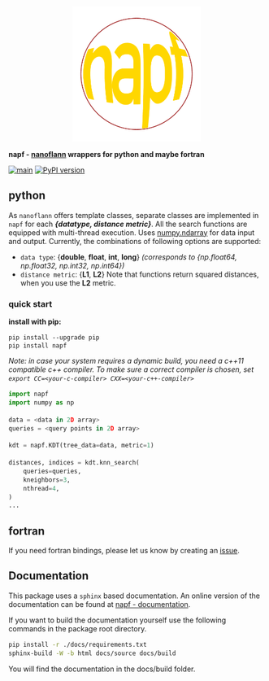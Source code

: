 <p align="center"><img src="https://github.com/tataratat/napf/raw/main/docs/source/_static/napf.png" width="50%" title="nurbs"></p>

**napf - [nanoflann](https://github.com/jlblancoc/nanoflann) wrappers for python and maybe fortran**

[![main](https://github.com/tataratat/napf/actions/workflows/main.yml/badge.svg)](https://github.com/tataratat/napf/actions/workflows/main.yml)
[![PyPI version](https://badge.fury.io/py/napf.svg)](https://badge.fury.io/py/napf)


## python
As `nanoflann` offers template classes, separate classes are implemented in `napf` for each ___{datatype, distance metric}___. All the search functions are equipped with multi-thread execution. Uses [numpy.ndarray](https://numpy.org/doc/stable/reference/generated/numpy.ndarray.html) for data input and output.
Currently, the combinations of following options are supported:
- `data type`: {__double__, __float__, __int__, __long__}  _(corresponds to {np.float64, np.float32, np.int32, np.int64})_
- `distance metric`: {__L1__, __L2__}
Note that functions return squared distances, when you use the __L2__ metric.

### quick start
__install with pip:__
```
pip install --upgrade pip
pip install napf
```
_Note: in case your system requires a dynamic build, you need a c++11 compatible c++ compiler. To make sure a correct compiler is chosen, set `export CC=<your-c-compiler> CXX=<your-c++-compiler>`_

```python
import napf
import numpy as np

data = <data in 2D array>
queries = <query points in 2D array>

kdt = napf.KDT(tree_data=data, metric=1)

distances, indices = kdt.knn_search(
    queries=queries,
    kneighbors=3,
    nthread=4,
)
...
```

## fortran
If you need fortran bindings, please let us know by creating an [issue](https://gthub.com/tataratat/napf/issues).

## Documentation
This package uses a `sphinx` based documentation. An online version of the documentation can be found at [napf - documentation](https://tataratat.github.io/napf/).

If you want to build the documentation yourself use the following commands in the package root directory.
```bash
pip install -r ./docs/requirements.txt
sphinx-build -W -b html docs/source docs/build
```

You will find the documentation in the docs/build folder.
